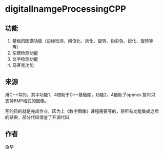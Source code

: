 # digitalInamgeProcessingCPP
## 功能
1. 基础的图像功能（边缘检测、阈值化、灰化、旋转、伪彩色、锐化、旋转等等）
2. 车牌检测功能
3. 文字检测功能
4. 马赛克功能
## 来源
用C++写的，其中功能1，4借助于C++基础库，功能2，4借助了opencv.暂时只支持BMP格式的图像。

写的目的就是完成作业，因为上《数字图像》课程需要写的，将所有功能集成之后的结果，部分代码借鉴了开源代码
## 作者
鱼华
